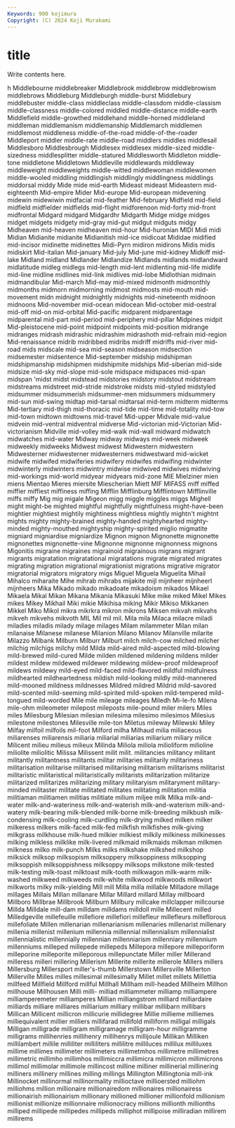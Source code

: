 ```yaml
---
Keywords: 900 kojimura
Copyright: (C) 2024 Koji Murakami
---
```


# title

Write contents here.



h Middlebourne middlebreaker Middlebrook
middlebrow middlebrowism middlebrows Middleburg Middleburgh middle-burst Middlebury middlebuster middle-class middleclass
middle-classdom middle-classism middle-classness middle-colored middled middle-distance middle-earth Middlefield middle-growthed middlehand
middle-horned middleland middleman middlemanism middlemanship Middlemarch middlemen middlemost middleness middle-of-the-road
middle-of-the-roader Middleport middler middle-rate middle-road middlers middles middlesail Middlesboro Middlesbrough
Middlesex middlesex middle-sized middle-sizedness middlesplitter middle-statured Middlesworth Middleton middle-tone middletone
Middletown Middleville middlewards middleway middleweight middleweights middle-witted middlewoman middlewomen middle-wooled
middling middlingish middlingly middlingness middlings middorsal middy Mide mide mid-earth
Mideast mideast Mideastern mid-eighteenth Mid-empire Mider Mid-europe Mid-european midevening midewin
midewiwin midfacial mid-feather Mid-february Midfield mid-field midfield midfielder midfields mid-flight
midforenoon mid-forty mid-front midfrontal Midgard midgard Midgardhr Midgarth Midge midge
midges midget midgets midgety mid-gray mid-gut midgut midguts midgy Midheaven
mid-heaven midheaven mid-hour Mid-huronian MIDI Midi midi Midian Midianite midianite
Midianitish mid-ice midicoat Mididae midified mid-incisor midinette midinettes Midi-Pyrn midiron
midirons Midis midis midiskirt Mid-italian Mid-january Mid-july Mid-june mid-kidney Midkiff
mid-lake Midland midland Midlander Midlandize Midlands midlands midlandward midlatitude midleg
midlegs mid-length mid-lent midlenting mid-life midlife mid-line midline midlines mid-link
midlives mid-lobe Midlothian midmain midmandibular Mid-march Mid-may mid-mixed midmonth midmonthly
midmonths midmorn midmorning midmost midmosts mid-mouth mid-movement midn midnight midnightly
midnights mid-nineteenth midnoon midnoons Mid-november mid-ocean midocean Mid-october mid-oestral mid-off
mid-on mid-orbital Mid-pacific midparent midparentage midparental mid-part mid-period mid-periphery mid-pillar
Midpines midpit Mid-pleistocene mid-point midpoint midpoints mid-position midrange midranges midrash
midrashic midrashim midrashoth mid-refrain mid-region Mid-renaissance midrib midribbed midribs midriff
midriffs mid-river mid-road mids midscale mid-sea mid-season midseason midsection midsemester
midsentence Mid-september midship midshipman midshipmanship midshipmen midshipmite midships Mid-siberian mid-side
midsize mid-sky mid-slope mid-sole midspace midspaces mid-span midspan 'midst midst
midstead midstories midstory midstout midstream midstreams midstreet mid-stride midstroke midsts
mid-styled midstyled midsummer midsummerish midsummer-men midsummers midsummery mid-sun mid-swing midtap
mid-tarsal midtarsal mid-term midterm midterms Mid-tertiary mid-thigh mid-thoracic mid-tide mid-time
mid-totality mid-tow mid-town midtown midtowns mid-travel Mid-upper Midvale mid-value midvein
mid-ventral midventral midverse Mid-victorian mid-Victorian Mid-victorianism Midville mid-volley mid-walk mid-wall
midward midwatch midwatches mid-water Midway midway midways mid-week midweek midweekly
midweeks Midwest midwest Midwestern midwestern Midwesterner midwesterner midwesterners midwestward mid-wicket
midwife midwifed midwiferies midwifery midwifes midwifing midwinter midwinterly midwinters midwintry
midwise midwived midwives midwiving mid-workings mid-world midyear midyears mid-zone MIE
Mielziner mien miens Mientao Mieres miersite Miescherian Miett MIF MIFASS
miff miffed miffier miffiest miffiness miffing Mifflin Mifflinburg Mifflintown Mifflinville
miffs miffy Mig mig migale Migeon migg miggle miggles miggs
Mighell might might-be mighted mightful mightfully mightfulness might-have-been mightier mightiest
mightily mightiness mightless mightly mightn't mightnt mights mighty mighty-brained mighty-handed
mightyhearted mighty-minded mighty-mouthed mightyship mighty-spirited miglio migmatite migniard migniardise migniardize
Mignon mignon Mignonette mignonette mignonettes mignonette-vine Mignonne mignonne mignonness mignons
Migonitis migraine migraines migrainoid migrainous migrans migrant migrants migratation migratational
migratations migrate migrated migrates migrating migration migrational migrationist migrations migrative
migrator migratorial migrators migratory migs Miguel Miguela Miguelita Mihail Mihalco
miharaite Mihe mihrab mihrabs mijakite mijl mijnheer mijnheerl mijnheers Mika
Mikado mikado mikadoate mikadoism mikados Mikael Mikaela Mikal Mikan Mikana
Mikania Mikasuki Mike mike miked Mikel Mikes mikes Mikey Mikhail
Miki mikie Mikihisa miking Mikir Mikiso Mikkanen Mikkel Miko Mikol
mikra mikrkra mikron mikrons Miksen mikvah mikvahs mikveh mikvehs mikvoth
MIL Mil mil mil. Mila mila Milaca milacre miladi miladies
miladis milady milage milages Milam milammeter Milan milan milanaise Milanese
milanese Milanion Milano Milanov Milanville milarite Milazzo Milbank Milburn Milburr
Milburt milch milch-cow milched milcher milchig milchigs milchy mild Milda
mild-aired mild-aspected mild-blowing mild-brewed mild-cured Milde milden mildened mildening mildens
milder mildest mildew mildewed mildewer mildewing mildew-proof mildewproof mildews mildewy
mild-eyed mild-faced mild-flavored mildful mildfulness mildhearted mildheartedness mildish mild-looking mildly
mild-mannered mild-mooned mildness mildnesses Mildred mildred Mildrid mild-savored mild-scented mild-seeming
mild-spirited mild-spoken mild-tempered mild-tongued mild-worded Mile mile mileage mileages Miledh
Mi-le-fo Milena mile-ohm mileometer milepost mileposts mile-pound miler milers Miles
miles Milesburg Milesian milesian milesima milesimo milesimos Milesius milestone milestones
Milesville mile-ton Miletus mileway Milewski Miley Milfay milfoil milfoils mil-foot
Milford milha Milhaud milia miliaceous miliarenses miliarensis miliaria miliarial miliarias
miliarium miliary milice Milicent milieu milieus milieux Milinda Miliola miliola
milioliform milioline miliolite miliolitic Milissa Milissent milit milit. militancies militancy
militant militantly militantness militants militar militaries militarily militariness militarisation militarise
militarised militarising militarism militarisms militarist militaristic militaristical militaristically militarists militarization
militarize militarized militarizes militarizing military militaryism militaryment military-minded militaster militate
militated militates militating militation militia militiaman militiamen militias militiate milium
miljee milk Milka milk-and-water milk-and-wateriness milk-and-waterish milk-and-waterism milk-and-watery milk-bearing milk-blended
milk-borne milk-breeding milkbush milk-condensing milk-cooling milk-curdling milk-drying milked milken milker
milkeress milkers milk-faced milk-fed milkfish milkfishes milk-giving milkgrass milkhouse milk-hued
milkier milkiest milkily milkiness milkinesses milking milkless milklike milk-livered milkmaid
milkmaids milkman milkmen milkness milko milk-punch Milks milks milkshake milkshed
milkshop milksick milksop milksopism milksoppery milksoppiness milksopping milksoppish milksoppishness milksoppy
milksops milkstone milk-tested milk-testing milk-toast milktoast milk-tooth milkwagon milk-warm milk-washed
milkweed milkweeds milk-white milkwood milkwoods milkwort milkworts milky milk-yielding Mill
mill Milla milla millable Milladore millage millages Millais Millan millanare
Millar Millard millard Millay millboard Millboro Millbrae Millbrook Millburn Millbury
millcake millclapper millcourse Millda Milldale mill-dam milldam milldams milldoll mille
Millecent milled Milledgeville millefeuille millefiore millefiori millefleur millefleurs milleflorous millefoliate
Millen millenarian millenarianism millenaries millenarist millenary millenia millenist millenium millennia
millennial millennialism millennialist millennialistic millennially millennian millenniarism millenniary millennium millenniums
milleped millepede millepeds Millepora millepore milleporiform milleporine milleporite milleporous millepunctate
Miller miller Millerand milleress milleri millering Millerism Millerite millerite millerole
Millers millers Millersburg Millersport miller's-thumb Millerstown Millersville Millerton Millerville Milles
milles millesimal millesimally Millet millet millets Millettia millfeed Millfield Millford
millful Millhall Millham mill-headed Millheim Millhon millhouse Millhousen Milli milli-
milliad milliammeter milliamp milliampere milliamperemeter milliamperes Millian milliangstrom milliard milliardaire
milliards milliare milliares milliarium milliary millibar millibarn millibars Millican Millicent
millicron millicurie millidegree Millie millieme milliemes milliequivalent millier milliers millifarad
millifold milliform milligal milligals Milligan milligrade milligram milligramage milligram-hour milligramme
milligrams millihenries millihenry millihenrys millijoule Millikan Milliken millilambert millile milliliter
milliliters millilitre milliluces millilux milliluxes millime millimes millimeter millimeters millimetmhos
millimetre millimetres millimetric millimho millimhos millimiccra millimicra millimicron millimicrons millimol
millimolar millimole millincost milline milliner millinerial millinering milliners millinery millines
milling millings Millington Millingtonia mill-ink Millinocket millinormal millinormality millioctave millioersted
milliohm milliohms million millionaire millionairedom millionaires millionairess millionairish millionairism millionary
millioned millioner millionfold millionism millionist millionize millionnaire millionocracy millions millionth
millionths milliped millipede millipedes millipeds milliphot millipoise milliradian millirem millirems
